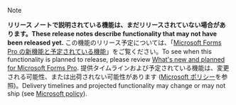  > [!NOTE]
 >  <span data-ttu-id="58d44-101">**リリース ノートで説明されている機能は、まだリリースされていない場合があります。**</span><span class="sxs-lookup"><span data-stu-id="58d44-101">**These release notes describe functionality that may not have been released yet.**</span></span>
<span data-ttu-id="58d44-102">この機能のリリース予定については、「[Microsoft Forms Pro の新機能と予定されている機能](/business-applications-release-notes/April19/forms-pro/planned-features)」をご覧ください。</span><span class="sxs-lookup"><span data-stu-id="58d44-102">To see when this functionality is planned to release, please review [What's new and planned for Microsoft Forms Pro](/business-applications-release-notes/April19/forms-pro/planned-features).</span></span> <span data-ttu-id="58d44-103">提供タイムラインおよび予定されている機能は、変更される可能性、または出荷されない可能性があります ([Microsoft ポリシー](https://go.microsoft.com/fwlink/p/?linkid=2007332)を参照)。</span><span class="sxs-lookup"><span data-stu-id="58d44-103">Delivery timelines and projected functionality may change or may not ship (see [Microsoft policy](https://go.microsoft.com/fwlink/p/?linkid=2007332)).</span></span> 
